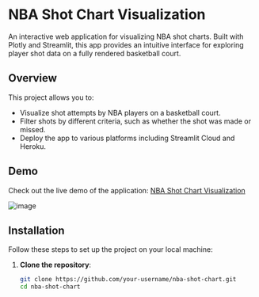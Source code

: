# NBA Shot Chart Visualization

An interactive web application for visualizing NBA shot charts. Built with Plotly and Streamlit, this app provides an intuitive interface for exploring player shot data on a fully rendered basketball court.

## Overview

This project allows you to:
- Visualize shot attempts by NBA players on a basketball court.
- Filter shots by different criteria, such as whether the shot was made or missed.
- Deploy the app to various platforms including Streamlit Cloud and Heroku.


## Demo

Check out the live demo of the application: [NBA Shot Chart Visualization](https://nba-analysis-visualisation-xttial8dmeab39rbmfmrzg.streamlit.app/)

![image](https://github.com/user-attachments/assets/37f3e4aa-25c8-4acc-9c0e-c4e551263347)


## Installation

Follow these steps to set up the project on your local machine:

1. **Clone the repository**:
   ```bash
   git clone https://github.com/your-username/nba-shot-chart.git
   cd nba-shot-chart
